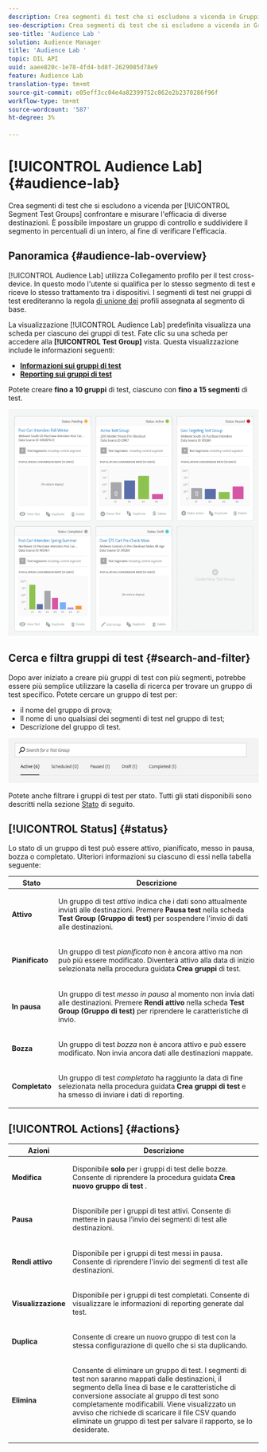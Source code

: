 ```yaml
---
description: Crea segmenti di test che si escludono a vicenda in Gruppi di test dei segmenti per confrontare e misurare l’efficacia delle diverse destinazioni. È possibile impostare un gruppo di controllo e suddividere il segmento in percentuali di un intero, al fine di verificare l'efficacia.
seo-description: Crea segmenti di test che si escludono a vicenda in Gruppi di test dei segmenti per confrontare e misurare l’efficacia delle diverse destinazioni. È possibile impostare un gruppo di controllo e suddividere il segmento in percentuali di un intero, al fine di verificare l'efficacia.
seo-title: 'Audience Lab '
solution: Audience Manager
title: 'Audience Lab '
topic: DIL API
uuid: aaee820c-1e78-4fd4-bd8f-2629085d78e9
feature: Audience Lab
translation-type: tm+mt
source-git-commit: e05eff3cc04e4a82399752c862e2b2370286f96f
workflow-type: tm+mt
source-wordcount: '587'
ht-degree: 3%

---
```



# [!UICONTROL Audience Lab] {#audience-lab}

Crea segmenti di test che si escludono a vicenda per [!UICONTROL Segment Test Groups] confrontare e misurare l&#39;efficacia di diverse destinazioni. È possibile impostare un gruppo di controllo e suddividere il segmento in percentuali di un intero, al fine di verificare l&#39;efficacia.

## Panoramica {#audience-lab-overview}

[!UICONTROL Audience Lab] utilizza Collegamento [](../../features/profile-merge-rules/merge-rules-overview.md) profilo per il test cross-device. In questo modo l&#39;utente si qualifica per lo stesso segmento di test e riceve lo stesso trattamento tra i dispositivi. I segmenti di test nei gruppi di test erediteranno la regola [di unione dei](../../features/profile-merge-rules/merge-rules-dashboard.md) profili assegnata al segmento di base.

La visualizzazione [!UICONTROL Audience Lab] predefinita visualizza una scheda per ciascuno dei gruppi di test. Fate clic su una scheda per accedere alla **[!UICONTROL Test Group]** vista. Questa visualizzazione include le informazioni seguenti:

* **[Informazioni sui gruppi di test](../../features/audience-lab/audience-lab-information-view.md)**
* **[Reporting sui gruppi di test](../../features/audience-lab/audience-lab-reporting-view.md)**

Potete creare **fino a 10 gruppi** di test, ciascuno con **fino a 15 segmenti** di test.

![](assets/test-groups-view.PNG)

## Cerca e filtra gruppi di test {#search-and-filter}

Dopo aver iniziato a creare più gruppi di test con più segmenti, potrebbe essere più semplice utilizzare la casella di ricerca per trovare un gruppo di test specifico. Potete cercare un gruppo di test per:

* il nome del gruppo di prova;
* Il nome di uno qualsiasi dei segmenti di test nel gruppo di test;
* Descrizione del gruppo di test.

![](assets/search_and_filter_audience_lab.png)

Potete anche filtrare i gruppi di test per stato. Tutti gli stati disponibili sono descritti nella sezione [Stato](../../features/audience-lab/audience-lab.md#status) di seguito.

## [!UICONTROL Status] {#status}

Lo stato di un gruppo di test può essere attivo, pianificato, messo in pausa, bozza o completato. Ulteriori informazioni su ciascuno di essi nella tabella seguente:

<table id="table_7A0388BA02E045AC971C06A22DAC2C63"> 
 <thead> 
  <tr> 
   <th colname="col1" class="entry"> Stato </th> 
   <th colname="col2" class="entry"> Descrizione </th> 
  </tr> 
 </thead>
 <tbody> 
  <tr> 
   <td colname="col1"> <p> <b><span class="uicontrol"> Attivo </span></b> </p> </td> 
   <td colname="col2"> <p>Un gruppo di test <i>attivo</i> indica che i dati sono attualmente inviati alle destinazioni. Premere <b><span class="uicontrol"> Pausa test </span></b> nella scheda <b><span class="uicontrol"> Test Group (Gruppo di test) </span></b> per sospendere l'invio di dati alle destinazioni. </p> </td> 
  </tr> 
  <tr> 
   <td colname="col1"> <p> <b><span class="uicontrol"> Pianificato </span></b> </p> </td> 
   <td colname="col2"> <p>Un gruppo di test <i>pianificato</i> non è ancora attivo ma non può più essere modificato. Diventerà attivo alla data di inizio selezionata nella procedura guidata <b>Crea gruppi</b> di test. </p> </td> 
  </tr> 
  <tr> 
   <td colname="col1"> <p> <b><span class="uicontrol"> In pausa </span></b> </p> </td> 
   <td colname="col2"> <p>Un gruppo di test <i>messo in pausa</i> al momento non invia dati alle destinazioni. Premere <b><span class="uicontrol"> Rendi attivo </span></b> nella scheda <b><span class="uicontrol"> Test Group (Gruppo di test) </span></b> per riprendere le caratteristiche di invio. </p> </td> 
  </tr> 
  <tr> 
   <td colname="col1"> <p> <b><span class="uicontrol"> Bozza </span></b> </p> </td> 
   <td colname="col2"> <p>Un gruppo di test <i>bozza</i> non è ancora attivo e può essere modificato. Non invia ancora dati alle destinazioni mappate. </p> </td> 
  </tr> 
  <tr> 
   <td colname="col1"> <p> <b><span class="uicontrol"> Completato </span></b> </p> </td> 
   <td colname="col2"> <p>Un gruppo di test <i>completato</i> ha raggiunto la data di fine selezionata nella procedura guidata <b><span class="uicontrol"> Crea gruppi di test </span></b> e ha smesso di inviare i dati di reporting. </p> </td>
  </tr>
 </tbody>
</table>

## [!UICONTROL Actions] {#actions}

<table id="table_481A411E2D2F4FE891595D00E775CF60"> 
 <thead> 
  <tr> 
   <th colname="col1" class="entry"> Azioni </th> 
   <th colname="col2" class="entry"> Descrizione </th>
  </tr>
 </thead>
 <tbody> 
  <tr> 
   <td colname="col1"> <p> <b><span class="uicontrol"> Modifica </span></b> </p> </td>
   <td colname="col2"> <p>Disponibile <b>solo</b> per i gruppi di test delle bozze. Consente di riprendere la procedura guidata <b><span class="uicontrol"> Crea nuovo gruppo di test </span></b> . </p> </td>
  </tr>
  <tr> 
   <td colname="col1"> <p> <b><span class="uicontrol"> Pausa </span></b> </p> </td>
   <td colname="col2"> <p>Disponibile per i gruppi di test attivi. Consente di mettere in pausa l’invio dei segmenti di test alle destinazioni. </p> </td>
  </tr>
  <tr> 
   <td colname="col1"> <p> <b><span class="uicontrol"> Rendi attivo </span></b> </p> </td>
   <td colname="col2"> <p>Disponibile per i gruppi di test messi in pausa. Consente di riprendere l'invio dei segmenti di test alle destinazioni. </p> </td>
  </tr>
  <tr> 
   <td colname="col1"> <p> <b><span class="uicontrol"> Visualizzazione </span></b> </p> </td>
   <td colname="col2"> <p>Disponibile per i gruppi di test completati. Consente di visualizzare le informazioni di reporting generate dal test. </p> </td>
  </tr>
  <tr> 
   <td colname="col1"> <p> <b><span class="uicontrol"> Duplica </span></b> </p> </td>
   <td colname="col2"> <p>Consente di creare un nuovo gruppo di test con la stessa configurazione di quello che si sta duplicando. </p> </td>
  </tr>
  <tr> 
   <td colname="col1"> <p> <b><span class="uicontrol"> Elimina </span></b> </p> </td>
   <td colname="col2"> <p>Consente di eliminare un gruppo di test. I segmenti di test non saranno mappati dalle destinazioni, il segmento della linea di base e le caratteristiche di conversione associate al gruppo di test sono completamente modificabili. Viene visualizzato un avviso che richiede di scaricare il file CSV quando eliminate un gruppo di test per salvare il rapporto, se lo desiderate. </p> </td>
  </tr>
 </tbody>
</table>